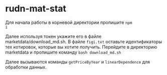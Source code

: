 # rudn-mat-stat

Для начала работы в корневой директории пропишите <code>npm i</code>

Далее используя токен укажите его в файле marketdata/download_md.sh.
В файле <code>figi.txt</code> оставьте идентификаторы тех котировок, которые вы хотите получить.
Перейдите в директорию marketdata и пропишите команду <code>bash download_md.sh</code>


Далее вызываются команды <code>getPriceByYear</code> и <code>linearDependence</code> для обработки данных.